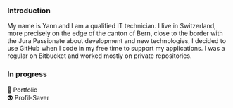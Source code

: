 ### Introduction
My name is Yann and I am a qualified IT technician. I live in Switzerland, more precisely on the edge of the canton of Bern, close to the border with the Jura
Passionate about development and new technologies, I decided to use GitHub when I code in my free time to support my applications. I was a regular on Bitbucket and worked mostly on private repositories.

### In progress
   :robot: Portfolio  
   :alien: Profil-Saver

